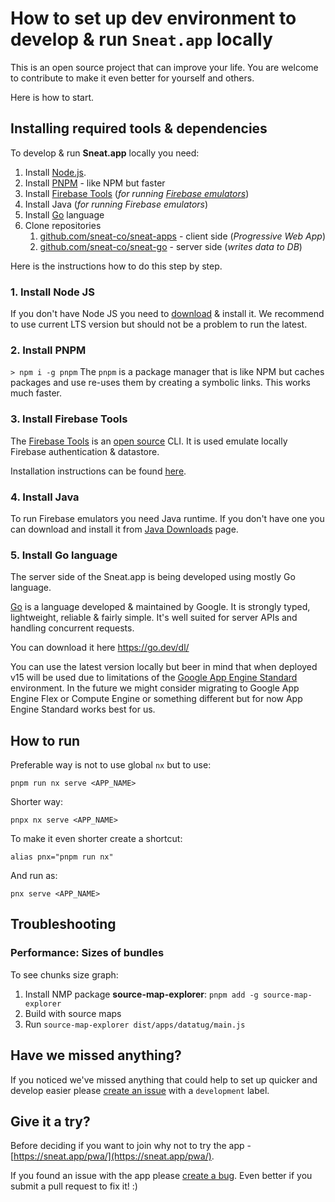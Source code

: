 # How to set up dev environment to develop & run `Sneat.app` locally

This is an open source project that can improve your life.
You are welcome to contribute to make it even better for yourself and others.

Here is how to start.

## Installing required tools & dependencies

To develop & run **Sneat.app** locally you need:

1. Install [Node.js](https://nodejs.org/).
2. Install [PNPM](https://pnpm.io/) - like NPM but faster
3. Install [Firebase Tools](https://firebase.google.com/docs/cli) (_for running [Firebase emulators](https://firebase.google.com/docs/emulator-suite)_)
4. Install Java (_for running Firebase emulators_)
5. Install [Go](https://go.dev/) language
6. Clone repositories
    1. [github.com/sneat-co/sneat-apps](https://github.com/sneat-co/sneat-apps) - client side (_Progressive Web App_)
    2. [github.com/sneat-co/sneat-go](https://github.com/sneat-co/sneat-go) - server side (_writes data to DB_)

Here is the instructions how to do this step by step.

### 1. Install Node JS

If you don't have Node JS you need to [download](https://nodejs.org/en/download/) & install it.
We recommend to use current LTS version but should not be a problem to run the latest.

### 2. Install PNPM

`> npm i -g pnpm`
The `pnpm` is a package manager that is like NPM but caches packages
and use re-uses them by creating a symbolic links. This works much faster.

### 3. Install Firebase Tools

The [Firebase Tools](https://firebase.google.com/docs/cli)
is an [open source](https://github.com/firebase/firebase-tools) CLI.
It is used emulate locally Firebase authentication & datastore.

Installation instructions can be found [here](https://firebase.google.com/docs/cli#install_the_firebase_cli).

### 4. Install Java

To run Firebase emulators you need Java runtime. If you don't have one you can download and install it
from [Java Downloads](https://www.oracle.com/java/technologies/downloads/) page.

### 5. Install Go language

The server side of the Sneat.app is being developed using mostly Go language.

[Go](https://go.dev/) is a language developed & maintained by Google. It is strongly typed, lightweight, reliable & fairly simple.
It's well suited for server APIs and handling concurrent requests.

You can download it here https://go.dev/dl/

You can use the latest version locally but beer in mind that
when deployed v15 will be used due to limitations
of the [Google App Engine Standard](https://cloud.google.com/appengine/docs/standard/go) environment.
In the future we might consider migrating to Google App Engine Flex or Compute Engine or something different
but for now App Engine Standard works best for us. 

## How to run

Preferable way is not to use global `nx` but to use:

```shell
pnpm run nx serve <APP_NAME>
```

Shorter way:

```shell
pnpx nx serve <APP_NAME>
```

To make it even shorter create a shortcut:

```shell
alias pnx="pnpm run nx"
```

And run as:

```shell
pnx serve <APP_NAME>
```

[//]: # (### Run with source maps)

[//]: # ()

[//]: # (For some reason the serve is running with enabled optimization and no source maps.)

[//]: # (It results in troubles with debugging.)

[//]: # ()

[//]: # (Here is how to run dev server properly for datatug app:)

[//]: # ()

[//]: # (```shell)

[//]: # (pnx serve datatug --optimization=false --sourceMap=true)

[//]: # (```)

## Troubleshooting

### Performance: Sizes of bundles

To see chunks size graph:

1. Install NMP package **source-map-explorer**: `pnpm add -g source-map-explorer`
2. Build with source maps
3. Run `source-map-explorer dist/apps/datatug/main.js`

## Have we missed anything?

If you noticed we've missed anything that could help
to set up quicker and develop easier please
[create an issue](https://github.com/sneat-co/sneat-apps/issues/new?labels=development)
with a `development` label.

## Give it a try?

Before deciding if you want to join why not to try the app - [https://sneat.app/pwa/](https://sneat.app/pwa/).

If you found an issue with the app please [create a bug](https://github.com/sneat-co/sneat-apps/issues/new?labels=bug).
Even better if you submit a pull request to fix it! :)
